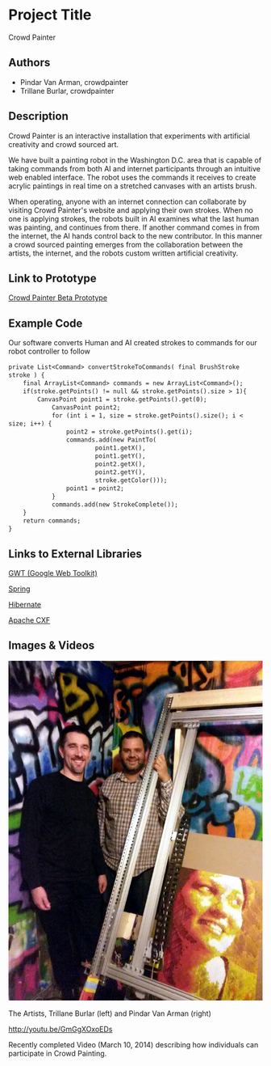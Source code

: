 # Project Title
Crowd Painter

## Authors
- Pindar Van Arman, crowdpainter
- Trillane Burlar, crowdpainter

## Description

Crowd Painter is an interactive installation that experiments with artificial creativity and crowd sourced art.

We have built a painting robot in the Washington D.C. area that is capable of taking commands from both AI and internet participants through an intuitive web enabled interface. The robot uses the commands it receives to create acrylic paintings in real time on a stretched canvases with an artists brush.

When operating, anyone with an internet connection can collaborate by visiting Crowd Painter's website and applying their own strokes. When no one is applying strokes, the robots built in AI examines what the last human was painting, and continues from there.  If another command comes in from the internet, the AI hands control back to the new contributor.  In this manner a crowd sourced painting emerges from the collaboration between the artists, the internet, and the robots custom written artificial creativity.

## Link to Prototype
[Crowd Painter Beta Prototype](http://www.crowdpainter.com "Crowd Beta Painter Prototype")


## Example Code
Our software converts Human and AI created strokes to commands for our robot controller to follow
```
private List<Command> convertStrokeToCommands( final BrushStroke stroke ) {
	final ArrayList<Command> commands = new ArrayList<Command>();
	if(stroke.getPoints() != null && stroke.getPoints().size > 1){
	 	CanvasPoint point1 = stroke.getPoints().get(0);
        	CanvasPoint point2;
        	for (int i = 1, size = stroke.getPoints().size(); i < size; i++) {
           	    point2 = stroke.getPoints().get(i);
	            commands.add(new PaintTo(
                    	point1.getX(),
                    	point1.getY(),
                    	point2.getX(),
                    	point2.getY(),
                    	stroke.getColor()));
	            point1 = point2;
        	}
	        commands.add(new StrokeComplete());
	}
	return commands;
}
```
## Links to External Libraries

[GWT (Google Web Toolkit)](http://www.gwtproject.org/ "GWT (Google Web Toolkit)") 

[Spring](http://spring.io/ "Spring")

[Hibernate](http://hibernate.org/ "Hibernate")

[Apache CXF](cxf.apache.org/ "Apache CXF")

## Images & Videos

![artists](project_images/pindartrillane.jpg?raw=true "artists")

The Artists, Trillane Burlar (left) and Pindar Van Arman (right)

http://youtu.be/GmGgXOxoEDs

Recently completed Video (March 10, 2014) describing how individuals can participate in Crowd Painting.
